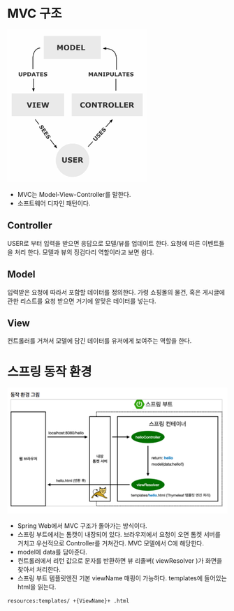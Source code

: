 # MVC 구조
![mvcflow](./img/mvcflow.png)
* MVC는 Model-View-Controller를 말한다.
* 소프트웨어 디자인 패턴이다.

## Controller
USER로 부터 입력을 받으면 응답으로 모델/뷰를 업데이트 한다. 요청에 따른 이벤트들을 처리 한다. 모델과 뷰의 징검다리 역할이라고 보면 쉽다.

## Model
입력받은 요청에 따라서 포함할 데이터를 정의한다. 가령 쇼핑몰의 물건, 혹은 게시글에 관한 리스트를 요청 받으면 거기에 알맞은 데이터를 넣는다.


## View
컨트롤러를 거쳐서 모델에 담긴 데이터를 유저에게 보여주는 역할을 한다.



# 스프링 동작 환경
![springflow](./img/springflow.png)  
* Spring Web에서 MVC 구조가 돌아가는 방식이다.
* 스프링 부트에서는 톰캣이 내장되어 있다. 브라우저에서 요청이 오면 톰켓 서버를 거치고 우선적으로 Controller를 거쳐간다. MVC 모델에서 C에 해당한다.
* model에 data를 담아준다.
* 컨트롤러에서 리턴 값으로 문자를 반환하면 뷰 리졸버( viewResolver )가 화면을 찾아서 처리한다.
* 스프링 부트 템플릿엔진 기본 viewName 매핑이 가능하다. templates에 들어있는 html을 읽는다.
```
resources:templates/ +{ViewName}+ .html
```
